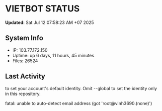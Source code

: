 # VIETBOT STATUS
**Updated**: Sat Jul 12 07:58:23 AM +07 2025

## System Info
- IP: 103.77.172.150
- Uptime: up 6 days, 11 hours, 45 minutes
- Files: 26524

## Last Activity

to set your account's default identity.
Omit --global to set the identity only in this repository.

fatal: unable to auto-detect email address (got 'root@vinh3690.(none)')
